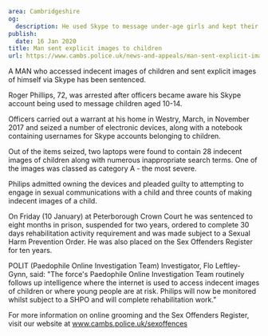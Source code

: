 ```yaml
area: Cambridgeshire
og:
  description: He used Skype to message under-age girls and kept their user-names in a black book
publish:
  date: 16 Jan 2020
title: Man sent explicit images to children
url: https://www.cambs.police.uk/news-and-appeals/man-sent-explicit-images-to-children-1
```

A MAN who accessed indecent images of children and sent explicit images of himself via Skype has been sentenced.

Roger Phillips, 72, was arrested after officers became aware his Skype account being used to message children aged 10-14.

Officers carried out a warrant at his home in Westry, March, in November 2017 and seized a number of electronic devices, along with a notebook containing usernames for Skype accounts belonging to children.

Out of the items seized, two laptops were found to contain 28 indecent images of children along with numerous inappropriate search terms. One of the images was classed as category A - the most severe.

Philips admitted owning the devices and pleaded guilty to attempting to engage in sexual communications with a child and three counts of making indecent images of a child.

On Friday (10 January) at Peterborough Crown Court he was sentenced to eight months in prison, suspended for two years, ordered to complete 30 days rehabilitation activity requirement and was made subject to a Sexual Harm Prevention Order. He was also placed on the Sex Offenders Register for ten years.

POLIT (Paedophile Online Investigation Team) Investigator, Flo Leftley-Gynn, said: "The force's Paedophile Online Investigation Team routinely follows up intelligence where the internet is used to access indecent images of children or where young people are at risk. Philips will now be monitored whilst subject to a SHPO and will complete rehabilitation work."

For more information on online grooming and the Sex Offenders Register, visit our website at www.cambs.police.uk/sexoffences
